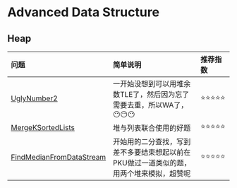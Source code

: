 # Advanced Data Structure

## Heap

| 问题 | 简单说明 | 推荐指数 |
|:--------|:------------|:---------------|
| [UglyNumber2](https://www.lintcode.com/problem/ugly-number-ii/description) | 一开始没想到可以用堆余数TLE了，然后因为忘了需要去重，所以WA了，😶😶😶 |  ⭐️️️⭐️️⭐️️️⭐️⭐️ |
| [MergeKSortedLists](https://www.lintcode.com/problem/merge-k-sorted-lists/description) | 堆与列表联合使用的好题 |  ⭐️️️⭐️️⭐️️️⭐️⭐️ |
| [FindMedianFromDataStream](https://www.lintcode.com/problem/find-median-from-data-stream/description) | 开始用的二分查找，写到差不多要结束想起以前在PKU做过一道类似的题，用两个堆来模拟，超赞呢 |  ⭐️️️⭐️️⭐️️️⭐️⭐️ |
